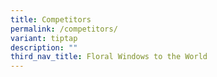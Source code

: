 ```yaml
---
title: Competitors
permalink: /competitors/
variant: tiptap
description: ""
third_nav_title: Floral Windows to the World
---
```

